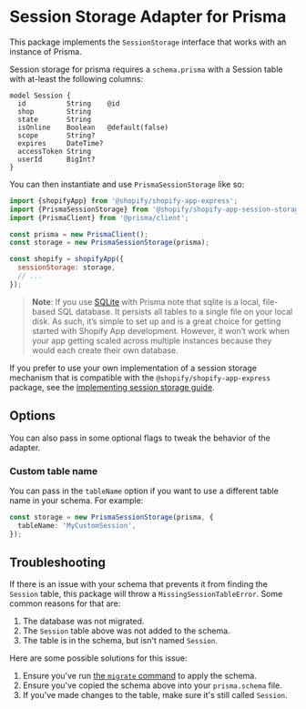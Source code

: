 # Session Storage Adapter for Prisma

This package implements the `SessionStorage` interface that works with an instance of Prisma.

Session storage for prisma requires a `schema.prisma` with a Session table with at-least the following columns:

```prisma
model Session {
  id          String    @id
  shop        String
  state       String
  isOnline    Boolean   @default(false)
  scope       String?
  expires     DateTime?
  accessToken String
  userId      BigInt?
}
```

You can then instantiate and use `PrismaSessionStorage` like so:

```js
import {shopifyApp} from '@shopify/shopify-app-express';
import {PrismaSessionStorage} from '@shopify/shopify-app-session-storage-prisma';
import {PrismaClient} from '@prisma/client';

const prisma = new PrismaClient();
const storage = new PrismaSessionStorage(prisma);

const shopify = shopifyApp({
  sessionStorage: storage,
  // ...
});
```

> **Note**: If you use [SQLite](https://sqlite.com) with Prisma note that sqlite is a local, file-based SQL database. It persists all tables to a single file on your local disk. As such, it’s simple to set up and is a great choice for getting started with Shopify App development. However, it won’t work when your app getting scaled across multiple instances because they would each create their own database.

If you prefer to use your own implementation of a session storage mechanism that is compatible with the `@shopify/shopify-app-express` package, see the [implementing session storage guide](https://github.com/Shopify/shopify-app-js/blob/main/packages/session-storage/shopify-app-session-storage/implementing-session-storage.md).

## Options

You can also pass in some optional flags to tweak the behavior of the adapter.

### Custom table name

You can pass in the `tableName` option if you want to use a different table name in your schema.
For example:

```ts
const storage = new PrismaSessionStorage(prisma, {
  tableName: 'MyCustomSession',
});
```

## Troubleshooting

If there is an issue with your schema that prevents it from finding the `Session` table, this package will throw a `MissingSessionTableError`.
Some common reasons for that are:

1. The database was not migrated.
1. The `Session` table above was not added to the schema.
1. The table is in the schema, but isn't named `Session`.

Here are some possible solutions for this issue:

1. Ensure you've run [the `migrate` command](https://www.prisma.io/docs/reference/api-reference/command-reference#prisma-migrate) to apply the schema.
1. Ensure you've copied the schema above into your `prisma.schema` file.
1. If you've made changes to the table, make sure it's still called `Session`.

